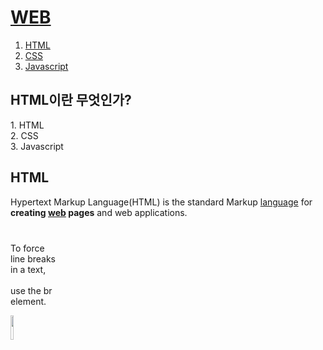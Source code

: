 <!DOCTYPE html>

<head>
<title>WEB1-html</title>
<meta charset="UTF-8"> <!--UTF-8로 문서를 읽어라라는 뜻-->
</head>

<body>
    <h1><a href = "index.html">WEB</a></h1>
    <ol>
        <li><a href = "2.html">HTML</a></li>
        <li><a href = "3.html">CSS</a></li>
        <li><a href = "4.html">Javascript</a></li>
    </ol>
    <h2>HTML이란 무엇인가?</h2>
    1. HTML <br>
    2. CSS <br>
    3. Javascript <br>
    <h2>HTML</h2>
    Hypertext Markup Language(HTML) is the standard Markup <a href = "https://www.naver.com/" title = naver target="_blank">language</a> 
    for <strong>creating <u>web</u> pages</strong> and web applications.

<p style="margin-top:40px;">To force<br> line breaks<br> in a text,<br><br> use the br<br> element.</p>
    <img src="image/22.png" width ="10%">
</body>
